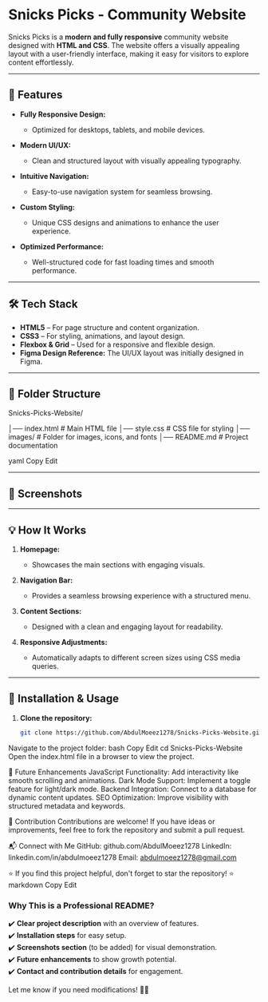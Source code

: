 # Snicks Picks - Community Website  

Snicks Picks is a **modern and fully responsive** community website designed with **HTML and CSS**. The website offers a visually appealing layout with a user-friendly interface, making it easy for visitors to explore content effortlessly.  

---

## 🚀 Features  

- **Fully Responsive Design:**  
  - Optimized for desktops, tablets, and mobile devices.
    
- **Modern UI/UX:**  
  - Clean and structured layout with visually appealing typography.
    
- **Intuitive Navigation:**  
  - Easy-to-use navigation system for seamless browsing.
    
- **Custom Styling:**  
  - Unique CSS designs and animations to enhance the user experience.
     
- **Optimized Performance:**  
  - Well-structured code for fast loading times and smooth performance.  

---

## 🛠️ Tech Stack  

- **HTML5** – For page structure and content organization.  
- **CSS3** – For styling, animations, and layout design.  
- **Flexbox & Grid** – Used for a responsive and flexible design.  
- **Figma Design Reference:** The UI/UX layout was initially designed in Figma.  

---

## 📂 Folder Structure  

Snicks-Picks-Website/ 

│── index.html # Main HTML file
│── style.css # CSS file for styling
│── images/ # Folder for images, icons, and fonts
│── README.md # Project documentation

yaml
Copy
Edit

---

## 📸 Screenshots  



---

## 💡 How It Works  

1. **Homepage:**  
   - Showcases the main sections with engaging visuals.  

2. **Navigation Bar:**  
   - Provides a seamless browsing experience with a structured menu.  

3. **Content Sections:**  
   - Designed with a clean and engaging layout for readability.  

4. **Responsive Adjustments:**  
   - Automatically adapts to different screen sizes using CSS media queries.  

---

## 🔧 Installation & Usage  

1. **Clone the repository:**  
   ```bash
   git clone https://github.com/AbdulMoeez1278/Snicks-Picks-Website.git
Navigate to the project folder:
bash
Copy
Edit
cd Snicks-Picks-Website
Open the index.html file in a browser to view the project.

📌 Future Enhancements
JavaScript Functionality: Add interactivity like smooth scrolling and animations.
Dark Mode Support: Implement a toggle feature for light/dark mode.
Backend Integration: Connect to a database for dynamic content updates.
SEO Optimization: Improve visibility with structured metadata and keywords.

🤝 Contribution
Contributions are welcome! If you have ideas or improvements, feel free to fork the repository and submit a pull request.

📬 Connect with Me
GitHub: github.com/AbdulMoeez1278
LinkedIn: linkedin.com/in/abdulmoeez1278
Email: abdulmoeez1278@gmail.com

⭐ If you find this project helpful, don't forget to star the repository! ⭐
markdown
Copy
Edit

### **Why This is a Professional README?**  
✔️ **Clear project description** with an overview of features.  
✔️ **Installation steps** for easy setup.  
✔️ **Screenshots section** (to be added) for visual demonstration.  
✔️ **Future enhancements** to show growth potential.  
✔️ **Contact and contribution details** for engagement.  

Let me know if you need modifications! 🚀😊
